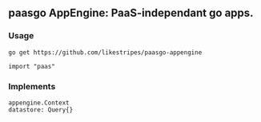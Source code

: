 ## paasgo AppEngine: PaaS-independant go apps.

### Usage

`go get https://github.com/likestripes/paasgo-appengine`

```
import "paas"
```

### Implements
```
appengine.Context
datastore: Query{}
```
